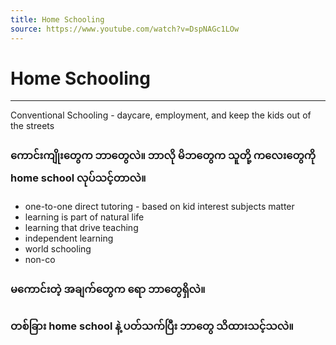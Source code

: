 ```yaml
---
title: Home Schooling
source: https://www.youtube.com/watch?v=DspNAGc1LOw
---
```


# Home Schooling
---
Conventional  Schooling - daycare, employment, and keep the kids out of the streets

### ကောင်းကျိုးတွေက ဘာတွေလဲ။ ဘာလို မိဘတွေက သူတို့ ကလေးတွေကို home school လုပ်သင့်တာလဲ။

- one-to-one direct tutoring - based on kid interest subjects matter
- learning is part of natural life
- learning that drive teaching
- independent learning
- world schooling
- non-co

### မကောင်းတဲ့ အချက်တွေက ရော ဘာတွေရှိလဲ။


### တစ်ခြား home school နဲ့ ပတ်သက်ပြီး ဘာတွေ သိထားသင့်သလဲ။
